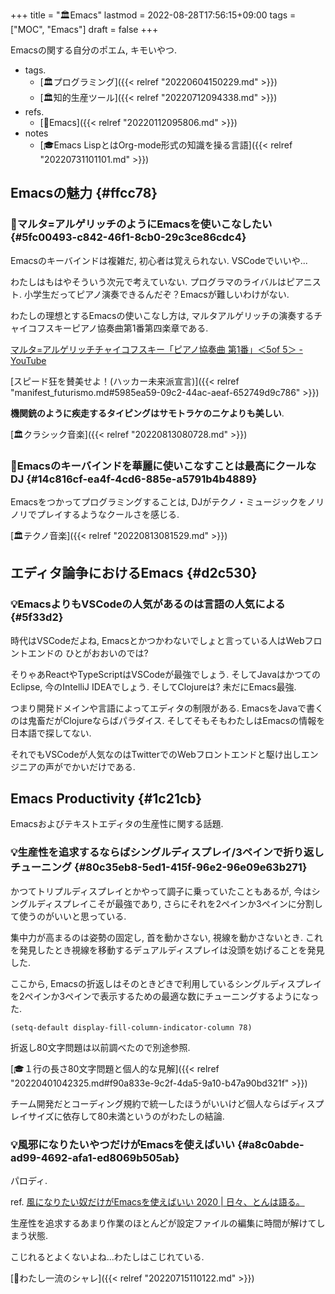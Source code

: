 +++
title = "🏛Emacs"
lastmod = 2022-08-28T17:56:15+09:00
tags = ["MOC", "Emacs"]
draft = false
+++

Emacsの関する自分のポエム, キモいやつ.

-   tags.
    -   [🏛プログラミング]({{< relref "20220604150229.md" >}})
    -   [🏛知的生産ツール]({{< relref "20220712094338.md" >}})
-   refs.
    -   [📝Emacs]({{< relref "20220112095806.md" >}})
-   notes
    -   [🎓Emacs LispとはOrg-mode形式の知識を操る言語]({{< relref "20220731101101.md" >}})


## Emacsの魅力 {#ffcc78}


### 🤔マルタ=アルゲリッチのようにEmacsを使いこなしたい {#5fc00493-c842-46f1-8cb0-29c3ce86cdc4}

Emacsのキーバインドは複雑だ, 初心者は覚えられない. VSCodeでいいや...

わたしはもはやそういう次元で考えていない. プログラマのライバルはピアニスト. 小学生だってピアノ演奏できるんだぞ？Emacsが難しいわけがない.

わたしの理想とするEmacsの使いこなし方は, マルタアルゲリッチの演奏するチャイコフスキーピアノ協奏曲第1番第四楽章である.

[マルタ=アルゲリッチチャイコフスキー「ピアノ協奏曲 第1番」＜5of 5＞ - YouTube](https://www.youtube.com/watch?v=CX5Wr_Gx4B0)

[スピード狂を賛美せよ！(ハッカー未来派宣言)]({{< relref "manifest_futurismo.md#5985ea59-09c2-44ac-aeaf-652749d9c786" >}})

**機関銃のように疾走するタイピングはサモトラケのニケよりも美しい**.

[🏛クラシック音楽]({{< relref "20220813080728.md" >}})


### 🤔Emacsのキーバインドを華麗に使いこなすことは最高にクールなDJ {#14c816cf-ea4f-4cd6-885e-a5791b4b4889}

Emacsをつかってプログラミングすることは, DJがテクノ・ミュージックをノリノリでプレイするようなクールさを感じる.

[🏛テクノ音楽]({{< relref "20220813081529.md" >}})


## エディタ論争におけるEmacs {#d2c530}


### 💡EmacsよりもVSCodeの人気があるのは言語の人気による {#5f33d2}

時代はVSCodeだよね, Emacsとかつかわないでしょと言っている人はWebフロントエンドの ひとがおおいのでは?

そりゃあReactやTypeScriptはVSCodeが最強でしょう. そしてJavaはかつてのEclipse, 今のIntelliJ IDEAでしょう. そしてClojureは? 未だにEmacs最強.

つまり開発ドメインや言語によってエディタの制限がある. EmacsをJavaで書くのは鬼畜だがClojureならばパラダイス. そしてそもそもわたしはEmacsの情報を日本語で探してない.

それでもVSCodeが人気なのはTwitterでのWebフロントエンドと駆け出しエンジニアの声がでかいだけである.


## Emacs Productivity {#1c21cb}

Emacsおよびテキストエディタの生産性に関する話題.


### 💡生産性を追求するならばシングルディスプレイ/3ペインで折り返しチューニング {#80c35eb8-5ed1-415f-96e2-96e09e63b271}

かつてトリプルディスプレイとかやって調子に乗っていたこともあるが, 今はシングルディスプレイこそが最強であり, さらにそれを2ペインか3ペインに分割して使うのがいいと思っている.

集中力が高まるのは姿勢の固定し, 首を動かさない, 視線を動かさないとき. これを発見したとき視線を移動するデュアルディスプレイは没頭を妨げることを発見した.

ここから, Emacsの折返しはそのときどきで利用しているシングルディスプレイを2ペインか3ペインで表示するための最適な数にチューニングするようになった.

```emacs-lisp
(setq-default display-fill-column-indicator-column 78)
```

折返し80文字問題は以前調べたので別途参照.

[🎓１行の長さ80文字問題と個人的な見解]({{< relref "20220401042325.md#f90a833e-9c2f-4da5-9a10-b47a90bd321f" >}})

チーム開発だとコーディング規約で統一したほうがいいけど個人ならばディスプレイサイズに依存して80未満というのがわたしの結論.


### 💡風邪になりたいやつだけがEmacsを使えばいい {#a8c0abde-ad99-4692-afa1-ed8069b505ab}

パロディ.

ref. [風になりたい奴だけがEmacsを使えばいい 2020 | 日々、とんは語る。](https://blog.tomoya.dev/posts/only-those-who-want-to-be-the-wind-should-use-emacs-2020/)

生産性を追求するあまり作業のほとんどが設定ファイルの編集に時間が解けてしまう状態.

こじれるとよくないよね...わたしはこじれている.

[🔖わたし一流のシャレ]({{< relref "20220715110122.md" >}})
